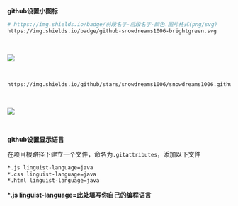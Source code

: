 **github设置小图标**

```bash
# https://img.shields.io/badge/前段名字-后段名字-颜色.图片格式(png/svg)
https://img.shields.io/badge/github-snowdreams1006-brightgreen.svg
```

<br>

![](https://img.shields.io/badge/github-snowdreams1006-brightgreen.svg )

<br>

```bash
https://img.shields.io/github/stars/snowdreams1006/snowdreams1006.github.io.svg?style=social
```

<br>

![](https://img.shields.io/github/stars/snowdreams1006/snowdreams1006.github.io.svg?style=social )

<br>

**github设置显示语言**

在项目根路径下建立一个文件，命名为`.gitattributes`，添加以下文件

```bash
*.js linguist-language=java
*.css linguist-language=java
*.html linguist-language=java
```

***.js linguist-language=此处填写你自己的编程语言**